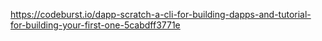 https://codeburst.io/dapp-scratch-a-cli-for-building-dapps-and-tutorial-for-building-your-first-one-5cabdff3771e
